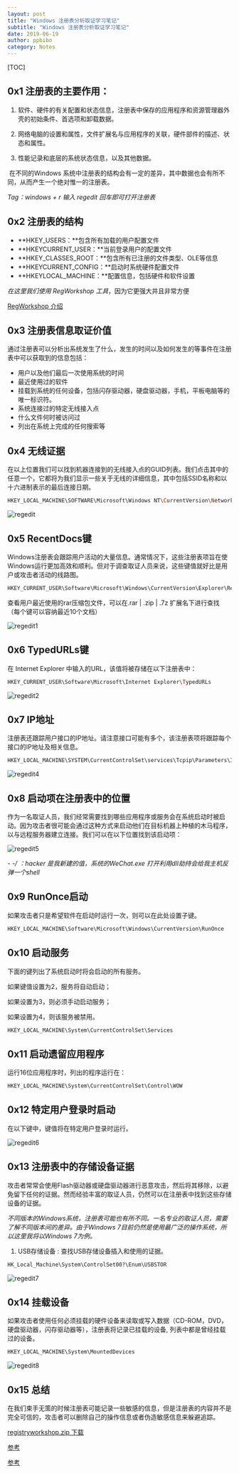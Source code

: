 ```yaml
---
layout: post
title: "Windows 注册表分析取证学习笔记" 
subtitle: "Windows 注册表分析取证学习笔记"
date: 2019-06-19
author: ppbibo
category: Notes
---
```


[TOC]

## 0x1 注册表的主要作用：

1. 软件、硬件的有关配置和状态信息，注册表中保存的应用程序和资源管理器外壳的初始条件、首选项和卸载数据。

2. 网络电脑的设置和属性，文件扩展名与应用程序的关联，硬件部件的描述、状态和属性。

3. 性能记录和底层的系统状态信息，以及其他数据。

​	在不同的Windows 系统中注册表的结构会有一定的差异，其中数据也会有所不同，从而产生一个绝对惟一的注册表。



 *Tag：windows + r 输入 regedit 回车即可打开注册表*

## 0x2 注册表的结构

- **HKEY_USERS：**包含所有加载的用户配置文件
- **HKEYCURRENT_USER：**当前登录用户的配置文件
- **HKEY_CLASSES_ROOT：**包含所有已注册的文件类型、OLE等信息
- **HKEYCURRENT_CONFIG：**启动时系统硬件配置文件
- **HKEYLOCAL_MACHINE：**配置信息，包括硬件和软件设置



*在这里我们使用 RegWorkshop 工具*，因为它更强大并且非常方便

[RegWorkshop 介绍](https://www.52pojie.cn/thread-796978-1-1.html)



## 0x3 注册表信息取证价值

​		通过注册表可以分析出系统发生了什么，发生的时间以及如何发生的等事件在注册表中可以获取到的信息包括：

- 用户以及他们最后一次使用系统的时间
- 最近使用过的软件
- 挂载到系统的任何设备，包括闪存驱动器，硬盘驱动器，手机，平板电脑等的唯一标识符。
- 系统连接过的特定无线接入点
- 什么文件何时被访问过
- 列出在系统上完成的任何搜索等



## 0x4 无线证据

在以上位置我们可以找到机器连接到的无线接入点的GUID列表。我们点击其中的任意一个，它都将为我们显示一些关于无线的详细信息，其中包括SSID名称和以十六进制表示的最后连接日期。

```bash
HKEY_LOCAL_MACHINE\SOFTWARE\Microsoft\Windows NT\CurrentVersion\NetworkList\Profiles
```

![regedit](/static/img/regedit.png)



## 0x5 RecentDocs键

Windows注册表会跟踪用户活动的大量信息。通常情况下，这些注册表项旨在使Windows运行更加高效和顺利。但对于调查取证人员来说，这些键值就好比是用户或攻击者活动的线路图。

```bash
HKEY_CURRENT_USER\Software\Microsoft\Windows\CurrentVersion\Explorer\RecentDocs
```

查看用户最近使用的rar压缩包文件，可以在.rar | .zip | .7z 扩展名下进行查找（每个键可以容纳最近10个文档）

![regedit1](/static/img/regedit1.png)



## 0x6 TypedURLs键

在 Internet Explorer 中输入的URL，该值将被存储在以下注册表中：

```bash
HKEY_CURRENT_USER\Software\Microsoft\Internet Explorer\TypedURLs
```

![regedit2](/static/img/regedit2.png)



##  0x7 IP地址

注册表还跟踪用户接口的IP地址。请注意接口可能有多个，该注册表项将跟踪每个接口的IP地址及相关信息。

```bash
HKEY_LOCAL_MACHINE\SYSTEM\CurrentControlSet\services\Tcpip\Parameters\Interfaces\
```

![regedit4](/static/img/regedit4.png)

##  0x8 启动项在注册表中的位置

​		作为一名取证人员，我们经常需要找到哪些应用程序或服务会在系统启动时被启动。因为攻击者很可能会通过这种方式来启动他们在目标机器上种植的木马程序，以与远程服务器建立连接。我们可以在以下位置找到该启动项：

![regedit5](/static/img/regedit5.png)

*- -/ ：hacker 是我新建的值，系统的WeChat.exe 打开利用dll劫持会给我主机反弹一个shell*



##  0x9 RunOnce启动

如果攻击者只是希望软件在启动时运行一次，则可以在此处设置子键。

```bash
HKEY_LOCAL_MACHINE\Software\Microsoft\Windows\CurrentVersion\RunOnce
```



##  0x10 启动服务

下面的键列出了系统启动时将会启动的所有服务。

如果键值设置为2，服务将自动启动；

如果设置为3，则必须手动启动服务；

如果设置为4，则该服务被禁用。

```bash
HKEY_LOCAL_MACHINE\System\CurrentControlSet\Services
```



##  0x11 启动遗留应用程序

运行16位应用程序时，列出的程序运行在：

```bash
HKEY_LOCAL_MACHINE\System\CurrentControlSet\Control\WOW
```



## 0x12 特定用户登录时启动

在以下键中，键值将在特定用户登录时运行。

![regedit6](/static/img/regedit6.png)



## 0x13 注册表中的存储设备证据

​		攻击者常常会使用Flash驱动器或硬盘驱动器进行恶意攻击，然后将其移除，以避免留下任何的证据。然而经验丰富的取证人员，仍然可以在注册表中找到这些存储设备的证据。

*不同版本的Windows系统，注册表可能也有所不同。一名专业的取证人员，需要了解不同版本间的差异。由于Windows 7目前仍然是使用最广泛的操作系统，所以这里我将以Windows 7为例。*

1. USB存储设备 : 查找USB存储设备插入和使用的证据。

```bash
HK_Local_Machine\System\ControlSet00?\Enum\USBSTOR
```

![regedit7](/static/img/regedit7.png)



## 0x14 挂载设备

如果攻击者使用任何必须挂载的硬件设备来读取或写入数据（CD-ROM，DVD，硬盘驱动器，闪存驱动器等），注册表将记录已挂载的设备, 列表中都是曾经挂载过的设备。

```bash
HKEY_LOCAL_MACHINE\System\MountedDevices
```

![regedit8](/static/img/regedit8.png)



## 0x15 总结

​		在我们束手无策的时候注册表可能记录一些敏感的信息，但是注册表的内容并不是完全可信的，攻击者可以删除自己的操作信息或者伪造敏感信息来躲避追踪。



[registryworkshop.zip 下载](/upload/registryworkshop.zip)

[参考](https://www.freebuf.com/articles/system/142417.html)

[参考](https://www.cnblogs.com/wfq9330/p/9176654.html)

